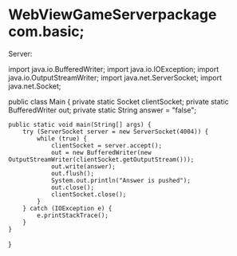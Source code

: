 # WebViewGameServerpackage com.basic;


Server:

import java.io.BufferedWriter;
import java.io.IOException;
import java.io.OutputStreamWriter;
import java.net.ServerSocket;
import java.net.Socket;

public class Main {
    private static Socket clientSocket;
    private static BufferedWriter out;
    private static String answer = "false";


    public static void main(String[] args) {
        try (ServerSocket server = new ServerSocket(4004)) {
            while (true) {
                clientSocket = server.accept();
                out = new BufferedWriter(new OutputStreamWriter(clientSocket.getOutputStream()));
                out.write(answer);
                out.flush();
                System.out.println("Answer is pushed");
                out.close();
                clientSocket.close();
            }
        } catch (IOException e) {
            e.printStackTrace();
        }
    }
}

